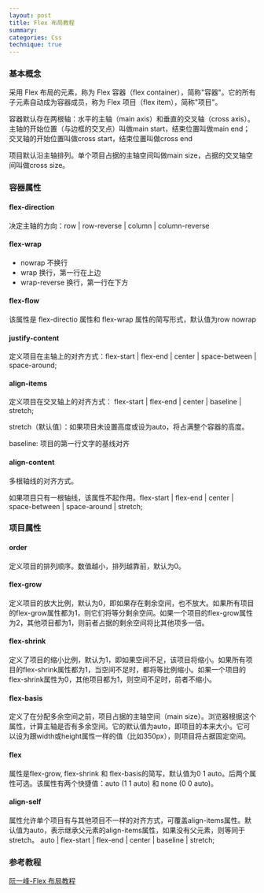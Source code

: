 ```yaml
---
layout: post
title: Flex 布局教程
summary:
categories: Css
technique: true
---
```



### 基本概念

采用 Flex 布局的元素，称为 Flex 容器（flex container），简称"容器"。它的所有子元素自动成为容器成员，称为 Flex 项目（flex item），简称"项目"。

容器默认存在两根轴：水平的主轴（main axis）和垂直的交叉轴（cross axis）。主轴的开始位置（与边框的交叉点）叫做main start，结束位置叫做main end；交叉轴的开始位置叫做cross start，结束位置叫做cross end

项目默认沿主轴排列。单个项目占据的主轴空间叫做main size，占据的交叉轴空间叫做cross size。

### 容器属性

#### flex-direction

决定主轴的方向：row | row-reverse | column | column-reverse

#### flex-wrap

- nowrap       不换行
- wrap         换行，第一行在上边
- wrap-reverse 换行，第一行在下方

#### flex-flow

该属性是 flex-directio 属性和 flex-wrap 属性的简写形式，默认值为row nowrap

#### justify-content

定义项目在主轴上的对齐方式：flex-start | flex-end | center | space-between | space-around;

#### align-items

定义项目在交叉轴上的对齐方式： flex-start | flex-end | center | baseline | stretch;

stretch（默认值）：如果项目未设置高度或设为auto，将占满整个容器的高度。

baseline: 项目的第一行文字的基线对齐

#### align-content

多根轴线的对齐方式。

如果项目只有一根轴线，该属性不起作用。flex-start | flex-end | center | space-between | space-around | stretch;

### 项目属性

#### order

定义项目的排列顺序。数值越小，排列越靠前，默认为0。

#### flex-grow

定义项目的放大比例，默认为0，即如果存在剩余空间，也不放大。如果所有项目的flex-grow属性都为1，则它们将等分剩余空间。如果一个项目的flex-grow属性为2，其他项目都为1，则前者占据的剩余空间将比其他项多一倍。

#### flex-shrink

定义了项目的缩小比例，默认为1，即如果空间不足，该项目将缩小。如果所有项目的flex-shrink属性都为1，当空间不足时，都将等比例缩小。如果一个项目的flex-shrink属性为0，其他项目都为1，则空间不足时，前者不缩小。

#### flex-basis

定义了在分配多余空间之前，项目占据的主轴空间（main size）。浏览器根据这个属性，计算主轴是否有多余空间。它的默认值为auto，即项目的本来大小。它可以设为跟width或height属性一样的值（比如350px），则项目将占据固定空间。

#### flex

属性是flex-grow, flex-shrink 和 flex-basis的简写，默认值为0 1 auto。后两个属性可选。该属性有两个快捷值：auto (1 1 auto) 和 none (0 0 auto)。

#### align-self

属性允许单个项目有与其他项目不一样的对齐方式，可覆盖align-items属性。默认值为auto，表示继承父元素的align-items属性，如果没有父元素，则等同于stretch。 auto | flex-start | flex-end | center | baseline | stretch;


### 参考教程

[阮一峰-Flex 布局教程](http://www.ruanyifeng.com/blog/2015/07/flex-grammar.html)
